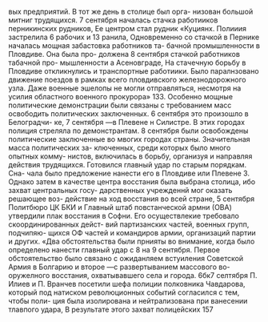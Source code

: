вых предприятий. В тот же день в столице был орга-
низован большой митниг трудящихся. 7 сентября
началась стачка работииков перникинских рудников, Ее
центром стал рудник «Куциянх. Полииия застрелила
6 рабочих и 13 ранила, Одновременно со стачкой в
Пернике началась мощная забастовка работников та-
бачной промышленности в Пловдиве. Она была про-
должена 8 сентября стачкой работников табачной про-
мышленности а Асеновграде, На стачечную борьбу в
Пловдиве откликнулись и транспортные работиики.
Было паралнзовано движение поездов в рамках всего
пловдивского железнодорожного узла. Даже военные
эшелопы не могли отправляться, несмотря на усилия
областного военного прокурора» 133.
Особенно мощные политические демонстрации были
связаны с требованием масс освободить политических
заключенных. 6 сентября это произошло в Белоградчи-
ке, 7 сентября —в Плевене н Силистре. В этих городах
полиция стреляла по демонстрантам. 8 сентября были
освобождены политические заключенные во мвогих
городах страны. Значительная масса политических за-
ключенных, среди которых было много опытных комму-
нистов, включилась в борьбу, организуя и направляя
действия трудящихся.
Готовился главный удар по старым порядкам. Сна-
чала было предложение нанести его в Пловдиве или
Плевене 3. Однако затем в качестве центра восстания
была выбрана столица, ибо захват центральных госу-
дарственных учрежденнй мог оказать решающее воз-
действие на ход восстания во всей стране, 5 сентября
Политбюро ЦК БКИ и Главный штаб повстанческой
армни (ОВА) утвердили плак восстания в Софни. Его
осуществлекие требовало скоординированных  дейст-
вий партизанских частей, военных групп, подчипяю-
щихся ОФ частей и командиров армии, организаций
партии и других. «Два обстоятельства были прнияты
во внимание, когда было определено нанести главный
удар с 8 на 9 сентября. Первое обстоятельство было
связано с ожиданляем встуиления Советской Армия в
Болгарию и второе —с развертыванием массового во-
оружелного восстания, охватывавшего села и города.
6бк7 селтября П. Илиев и П. Вранчев посетили шефа
полиции полковника Чавдарова, который под натиском
революционных событий согласился с тем, чтобы поли-
ция была изолирована и нейтрализована при ванесении
тлавпого удара, В результате этого захват полицейских
157
